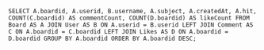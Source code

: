 `SELECT
            A.boardid,
            A.userid,
            B.username,
            A.subject,
            A.createdAt,
            A.hit,
            COUNT(C.boardid) AS commentCount,
            COUNT(D.boardid) AS likeCount
            FROM Board AS A
            JOIN User AS B
            ON A.userid = B.userid
            LEFT JOIN Comment AS C
            ON A.boardid = C.boardid
            LEFT JOIN Likes AS D
            ON A.boardid = D.boardid
            GROUP BY A.boardid
            ORDER BY A.boardid DESC;
            `
